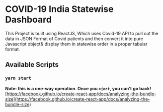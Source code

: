 # COVID-19 India Statewise Dashboard

This Project is built using ReactJS, Which uses Covid-19 API to pull out the data in JSON Format of Covid patients and then convert it into pure Javascript object& display them in statewise order in a proper tabular format.

## Available Scripts


### `yarn start`



**Note: this is a one-way operation. Once you `eject`, you can’t go back!**
[https://facebook.github.io/create-react-app/docs/analyzing-the-bundle-size](https://facebook.github.io/create-react-app/docs/analyzing-the-bundle-size)

